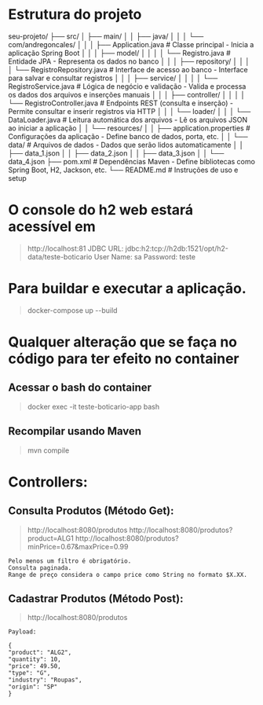 # Estrutura do projeto

seu-projeto/
├── src/
│   ├── main/
│   │   ├── java/
│   │   │   └── com/andregoncales/
│   │   │       ├── Application.java               # Classe principal - Inicia a aplicação Spring Boot
│   │   │       ├── model/
│   │   │       │   └── Registro.java              # Entidade JPA - Representa os dados no banco
│   │   │       ├── repository/
│   │   │       │   └── RegistroRepository.java    # Interface de acesso ao banco - Interface para salvar e consultar registros
│   │   │       ├── service/
│   │   │       │   └── RegistroService.java       # Lógica de negócio e validação - Valida e processa os dados dos arquivos e inserções manuais
│   │   │       ├── controller/
│   │   │       │   └── RegistroController.java    # Endpoints REST (consulta e inserção) - Permite consultar e inserir registros via HTTP
│   │   │       └── loader/
│   │   │           └── DataLoader.java            # Leitura automática dos arquivos - Lê os arquivos JSON ao iniciar a aplicação
│   │   └── resources/
│   │       ├── application.properties             # Configurações da aplicação - Define banco de dados, porta, etc.
│   │       └── data/                              # Arquivos de dados - Dados que serão lidos automaticamente
│   │           ├── data_1.json
│   │           ├── data_2.json
│   │           ├── data_3.json
│   │           └── data_4.json
├── pom.xml                                        # Dependências Maven - Define bibliotecas como Spring Boot, H2, Jackson, etc.
└── README.md                                      # Instruções de uso e setup

# O console do h2 web estará acessível em
> http://localhost:81
> JDBC URL: jdbc:h2:tcp://h2db:1521/opt/h2-data/teste-boticario
> User Name: sa
> Password: teste

# Para buildar e executar a aplicação.
> docker-compose up --build

# Qualquer alteração que se faça no código para ter efeito no container

## Acessar o bash do container
> docker exec -it teste-boticario-app bash

## Recompilar usando Maven
> mvn compile

# Controllers:

## Consulta Produtos (Método Get):
> http://localhost:8080/produtos
> http://localhost:8080/produtos?product=ALG1
> http://localhost:8080/produtos?minPrice=0.67&maxPrice=0.99

    Pelo menos um filtro é obrigatório.
    Consulta paginada.
    Range de preço considera o campo price como String no formato $X.XX.

## Cadastrar Produtos (Método Post):
> http://localhost:8080/produtos

    Payload:

    {
    "product": "ALG2",
    "quantity": 10,
    "price": 49.50,
    "type": "G",
    "industry": "Roupas",
    "origin": "SP"
    }
